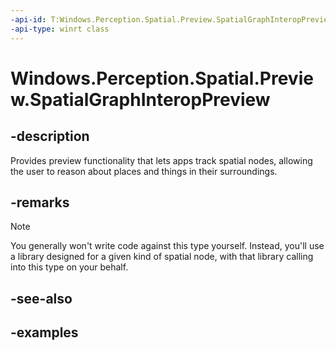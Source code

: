 ```yaml
---
-api-id: T:Windows.Perception.Spatial.Preview.SpatialGraphInteropPreview
-api-type: winrt class
---
```


<!-- Class syntax.
public class SpatialGraphInteropPreview 
-->

# Windows.Perception.Spatial.Preview.SpatialGraphInteropPreview

## -description
Provides preview functionality that lets apps track spatial nodes, allowing the user to reason about places and things in their surroundings.

## -remarks
> [!NOTE]
> You generally won't write code against this type yourself.  Instead, you'll use a library designed for a given kind of spatial node, with that library calling into this type on your behalf.

## -see-also

## -examples

